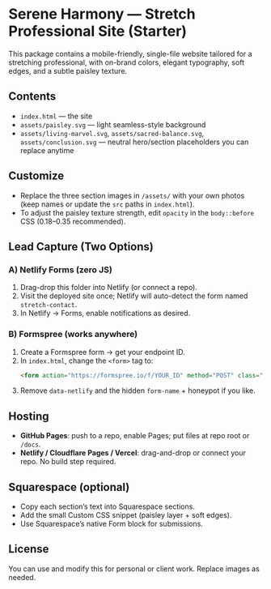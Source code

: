 # Serene Harmony — Stretch Professional Site (Starter)

This package contains a mobile-friendly, single-file website tailored for a stretching professional, with on-brand colors, elegant typography, soft edges, and a subtle paisley texture.

## Contents
- `index.html` — the site
- `assets/paisley.svg` — light seamless-style background
- `assets/living-marvel.svg`, `assets/sacred-balance.svg`, `assets/conclusion.svg` — neutral hero/section placeholders you can replace anytime

## Customize
- Replace the three section images in `/assets/` with your own photos (keep names or update the `src` paths in `index.html`).
- To adjust the paisley texture strength, edit `opacity` in the `body::before` CSS (0.18–0.35 recommended).

## Lead Capture (Two Options)

### A) Netlify Forms (zero JS)
1. Drag-drop this folder into Netlify (or connect a repo).
2. Visit the deployed site once; Netlify will auto-detect the form named `stretch-contact`.
3. In Netlify → Forms, enable notifications as desired.

### B) Formspree (works anywhere)
1. Create a Formspree form → get your endpoint ID.
2. In `index.html`, change the `<form>` tag to:
   ```html
   <form action="https://formspree.io/f/YOUR_ID" method="POST" class="stack">
   ```
3. Remove `data-netlify` and the hidden `form-name` + honeypot if you like.

## Hosting
- **GitHub Pages**: push to a repo, enable Pages; put files at repo root or `/docs`.
- **Netlify / Cloudflare Pages / Vercel**: drag-and-drop or connect your repo. No build step required.

## Squarespace (optional)
- Copy each section’s text into Squarespace sections.
- Add the small Custom CSS snippet (paisley layer + soft edges).
- Use Squarespace’s native Form block for submissions.

## License
You can use and modify this for personal or client work. Replace images as needed.
